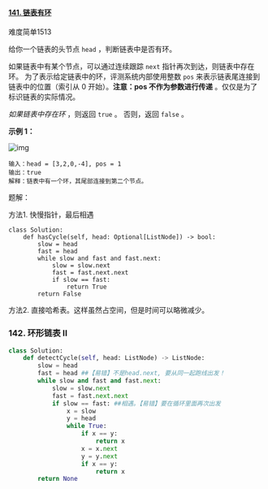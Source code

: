 #### [141. 链表有环](https://leetcode.cn/problems/linked-list-cycle/)

难度简单1513

给你一个链表的头节点 `head` ，判断链表中是否有环。

如果链表中有某个节点，可以通过连续跟踪 `next` 指针再次到达，则链表中存在环。 为了表示给定链表中的环，评测系统内部使用整数 `pos` 来表示链表尾连接到链表中的位置（索引从 0 开始）。**注意：pos 不作为参数进行传递** 。仅仅是为了标识链表的实际情况。

*如果链表中存在环* ，则返回 `true` 。 否则，返回 `false` 。

 

**示例 1：**

![img](https://assets.leetcode-cn.com/aliyun-lc-upload/uploads/2018/12/07/circularlinkedlist.png)

```
输入：head = [3,2,0,-4], pos = 1
输出：true
解释：链表中有一个环，其尾部连接到第二个节点。
```



题解：

方法1. 快慢指针，最后相遇

```
class Solution:
    def hasCycle(self, head: Optional[ListNode]) -> bool:
        slow = head
        fast = head
        while slow and fast and fast.next:
            slow = slow.next
            fast = fast.next.next
            if slow == fast:
                return True
        return False
```

方法2. 直接哈希表。这样虽然占空间，但是时间可以略微减少。



### 142. 环形链表 II

```python
class Solution:
    def detectCycle(self, head: ListNode) -> ListNode:
        slow = head
        fast = head ##【易错】不是head.next, 要从同一起跑线出发！
        while slow and fast and fast.next:
            slow = slow.next
            fast = fast.next.next
            if slow == fast: ##相遇。【易错】要在循环里面再次出发
                x = slow
                y = head
                while True:
                    if x == y:
                        return x
                    x = x.next
                    y = y.next
                    if x == y:
                        return x
        return None
```

